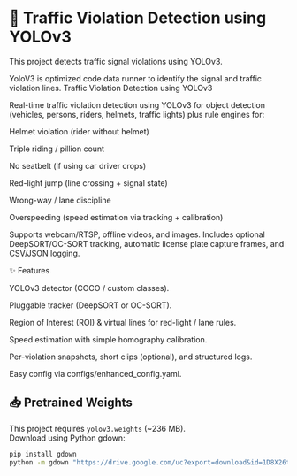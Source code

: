 # 🚦 Traffic Violation Detection using YOLOv3

This project detects traffic signal violations using YOLOv3.

YoloV3 is optimized code data runner to identify the signal and traffic violation lines.
Traffic Violation Detection using YOLOv3

Real-time traffic violation detection using YOLOv3 for object detection (vehicles, persons, riders, helmets, traffic lights) plus rule engines for:

Helmet violation (rider without helmet)

Triple riding / pillion count

No seatbelt (if using car driver crops)

Red-light jump (line crossing + signal state)

Wrong-way / lane discipline

Overspeeding (speed estimation via tracking + calibration)

Supports webcam/RTSP, offline videos, and images. Includes optional DeepSORT/OC-SORT tracking, automatic license plate capture frames, and CSV/JSON logging.

✨ Features

YOLOv3 detector (COCO / custom classes).

Pluggable tracker (DeepSORT or OC-SORT).

Region of Interest (ROI) & virtual lines for red-light / lane rules.

Speed estimation with simple homography calibration.

Per-violation snapshots, short clips (optional), and structured logs.

Easy config via configs/enhanced_config.yaml.
## 📥 Pretrained Weights

This project requires `yolov3.weights` (~236 MB).  
Download using Python gdown:

```bash
pip install gdown
python -m gdown "https://drive.google.com/uc?export=download&id=1D8X26t2PJxuKI2B7XMJfmwbaywXN5jIz" -O yolov3.weights
